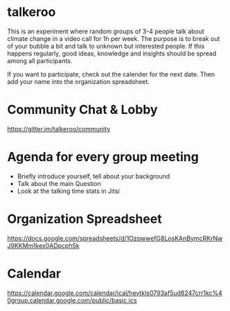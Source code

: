 # talkeroo

This is an experiment where random groups of 3-4 people talk about climate change in a video call for 1h per week. The purpose is to break out of your bubble a bit and talk to unknown but interested people. If this happens regularly, good ideas, knowledge and insights should be spread among all participants.

If you want to participate, check out the calender for the next date. Then add your name into the organization spreadsheet.

# Community Chat & Lobby
https://gitter.im/talkeroo/community

# Agenda for every group meeting
- Briefly introduce yourself, tell about your background
- Talk about the main Question
- Look at the talking time stats in Jitsi

# Organization Spreadsheet
https://docs.google.com/spreadsheets/d/1OzpwwefG8LosKAnBymcRKrNwJ9KKMm1kex0ADpcph5k


# Calendar
https://calendar.google.com/calendar/ical/hevtkls0793af5ud8247crr1kc%40group.calendar.google.com/public/basic.ics
